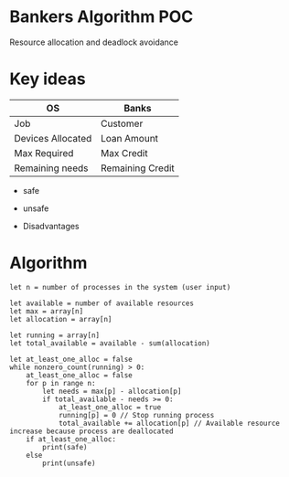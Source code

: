 # Bankers Algorithm POC

Resource allocation and deadlock avoidance

# Key ideas

| OS                | Banks             |
|---------------    | ---------------   |
| Job               | Customer          |
| Devices Allocated | Loan Amount       |
| Max Required      | Max Credit        |
| Remaining needs   | Remaining Credit  |

- safe
- unsafe

- Disadvantages

# Algorithm

```brainfuck
let n = number of processes in the system (user input)

let available = number of available resources
let max = array[n]
let allocation = array[n]

let running = array[n]
let total_available = available - sum(allocation)

let at_least_one_alloc = false
while nonzero_count(running) > 0:
	at_least_one_alloc = false
	for p in range n:
		let needs = max[p] - allocation[p]
		if total_available - needs >= 0:
			at_least_one_alloc = true
			running[p] = 0 // Stop running process
			total_available += allocation[p] // Available resource increase because process are deallocated
	if at_least_one_alloc:
		print(safe)
	else
		print(unsafe)
```
